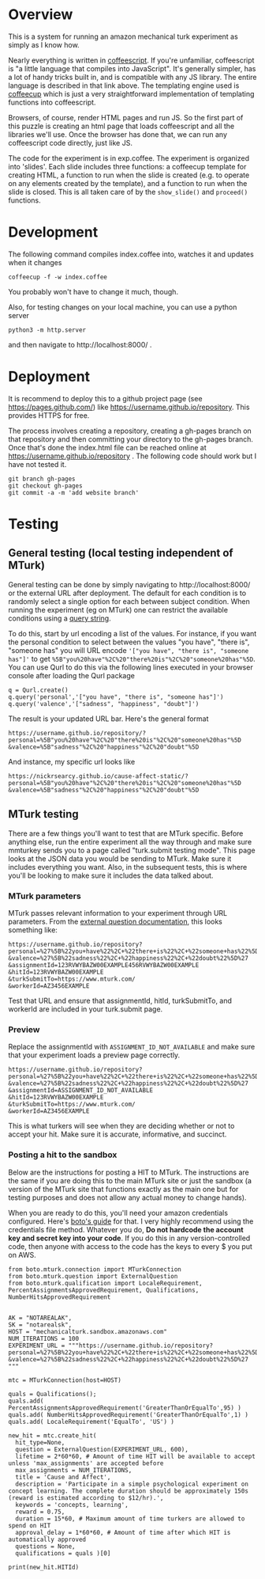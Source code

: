 # Overview

This is a system for running an amazon mechanical turk experiment as simply as I know how. 

Nearly everything is written in [coffeescript](http://coffeescript.org/). If you're unfamiliar, coffeescript is "a little language that compiles into JavaScript". It's generally simpler, has a lot of handy tricks built in, and is compatible with any JS library. The entire language is described in that link above. The templating engine used is [coffeecup](https://github.com/gradus/coffeecup) which is just a very straightforward implementation of templating functions into coffeescript.

Browsers, of course, render HTML pages and run JS. So the first part of this puzzle is creating an html page that loads coffeescript and all the libraries we'll use. Once the browser has done that, we can run any coffeescript code directly, just like JS.

The code for the experiment is in exp.coffee. The experiment is organized into 'slides'. Each slide includes three functions: a coffeecup template for creating HTML, a function to run when the slide is created (e.g. to operate on any elements created by the template), and a function to run when the slide is closed. This is all taken care of by the `show_slide()` and `proceed()` functions.

# Development

The following command compiles index.coffee into, watches it and updates when it changes

`coffeecup -f -w index.coffee`

You probably won't have to change it much, though.

Also, for testing changes on your local machine, you can use a python server

`python3 -m http.server`

and then navigate to http://localhost:8000/ .

# Deployment

It is recommend to deploy this to a github project page (see https://pages.github.com/) like https://username.github.io/repository. This provides HTTPS for free.

The process involves creating a repository, creating a gh-pages branch on that repository and then committing your directory to the gh-pages branch. Once that's done the index.html file can be reached online at https://username.github.io/repository . The following code should work but I have not tested it.

```
git branch gh-pages
git checkout gh-pages
git commit -a -m 'add website branch'
```

# Testing

## General testing (local testing independent of MTurk)

General testing can be done by simply navigating to http://localhost:8000/ or the external URL after deployment. The default for each condition is to randomly select a single option for each between subject condition. When running the experiment (eg on MTurk) one can restrict the available conditions using a [query string](https://en.wikipedia.org/wiki/Query_string).

To do this, start by url encoding a list of the values. For instance, if you want the personal condition to select between the values "you have", "there is", "someone has" you will URL encode `'["you have", "there is", "someone has"]'` to get `%5B"you%20have"%2C%20"there%20is"%2C%20"someone%20has"%5D`. You can use Qurl to do this via the following lines executed in your browser console after loading the Qurl package

```
q = Qurl.create()
q.query('personal','["you have", "there is", "someone has"]')
q.query('valence','["sadness", "happiness", "doubt"]')
```

The result is your updated URL bar. Here's the general format

```
https://username.github.io/repository/?
personal=%5B"you%20have"%2C%20"there%20is"%2C%20"someone%20has"%5D
&valence=%5B"sadness"%2C%20"happiness"%2C%20"doubt"%5D
```

And instance, my specific url looks like

```
https://nickrsearcy.github.io/cause-affect-static/?
personal=%5B"you%20have"%2C%20"there%20is"%2C%20"someone%20has"%5D
&valence=%5B"sadness"%2C%20"happiness"%2C%20"doubt"%5D
```

## MTurk testing

There are a few things you'll want to test that are MTurk specific. Before anything else, run the entire experiment all the way through and make sure mmturkey sends you to a page called "turk.submit testing mode". This page looks at the JSON data you would be sending to MTurk. Make sure it includes everything you want. Also, in the subsequent tests, this is where you'll be looking to make sure it includes the data talked about.

### MTurk parameters

MTurk passes relevant information to your experiment through URL parameters. From the [external question documentation](http://docs.aws.amazon.com/AWSMechTurk/latest/AWSMturkAPI/ApiReference_ExternalQuestionArticle.html), this looks something like:

```
https://username.github.io/repository?
personal=%27%5B%22you+have%22%2C+%22there+is%22%2C+%22someone+has%22%5D%27
&valence=%27%5B%22sadness%22%2C+%22happiness%22%2C+%22doubt%22%5D%27
&assignmentId=123RVWYBAZW00EXAMPLE456RVWYBAZW00EXAMPLE
&hitId=123RVWYBAZW00EXAMPLE
&turkSubmitTo=https://www.mturk.com/
&workerId=AZ3456EXAMPLE
```

Test that URL and ensure that assignmentId, hitId, turkSubmitTo, and workerId are included in your turk.submit page.

### Preview

Replace the assignmentId with `ASSIGNMENT_ID_NOT_AVAILABLE` and make sure that your experiment loads a preview page correctly.

```
https://username.github.io/repository?
personal=%27%5B%22you+have%22%2C+%22there+is%22%2C+%22someone+has%22%5D%27
&valence=%27%5B%22sadness%22%2C+%22happiness%22%2C+%22doubt%22%5D%27
&assignmentId=ASSIGNMENT_ID_NOT_AVAILABLE
&hitId=123RVWYBAZW00EXAMPLE
&turkSubmitTo=https://www.mturk.com/
&workerId=AZ3456EXAMPLE
```

This is what turkers will see when they are deciding whether or not to accept your hit. Make sure it is accurate, informative, and succinct.

### Posting a hit to the sandbox

Below are the instructions for posting a HIT to MTurk. The instructions are the same if you are doing this to the main MTurk site or just the sandbox (a version of the MTurk site that functions exactly as the main one but for testing purposes and does not allow any actual money to change hands).

When you are ready to do this, you'll need your amazon credentials configured. Here's [boto's guide](http://boto.cloudhackers.com/en/latest/boto_config_tut.html) for that. I very highly recommend using the credentials file method. Whatever you do, **Do not hardcode the account key and secret key into your code**. If you do this in any version-controlled code, then anyone with access to the code has the keys to every $ you put on AWS. 

```
from boto.mturk.connection import MTurkConnection
from boto.mturk.question import ExternalQuestion
from boto.mturk.qualification import LocaleRequirement, PercentAssignmentsApprovedRequirement, Qualifications, NumberHitsApprovedRequirement


AK = "NOTAREALAK",
SK = "notarealsk",
HOST = "mechanicalturk.sandbox.amazonaws.com"
NUM_ITERATIONS = 100
EXPERIMENT_URL = """https://username.github.io/repository?
personal=%27%5B%22you+have%22%2C+%22there+is%22%2C+%22someone+has%22%5D%27
&valence=%27%5B%22sadness%22%2C+%22happiness%22%2C+%22doubt%22%5D%27
"""

mtc = MTurkConnection(host=HOST)

quals = Qualifications();
quals.add( PercentAssignmentsApprovedRequirement('GreaterThanOrEqualTo',95) )
quals.add( NumberHitsApprovedRequirement('GreaterThanOrEqualTo',1) )
quals.add( LocaleRequirement('EqualTo', 'US') )

new_hit = mtc.create_hit(
  hit_type=None,
  question = ExternalQuestion(EXPERIMENT_URL, 600),
  lifetime = 2*60*60, # Amount of time HIT will be available to accept unless 'max_assignments' are accepted before
  max_assignments = NUM_ITERATIONS,
  title = 'Cause and Affect',
  description = 'Participate in a simple psychological experiment on concept learning. The complete duration should be approximately 150s (reward is estimated according to $12/hr).',
  keywords = 'concepts, learning',
  reward = 0.75,
  duration = 15*60, # Maximum amount of time turkers are allowed to spend on HIT
  approval_delay = 1*60*60, # Amount of time after which HIT is automatically approved
  questions = None,
  qualifications = quals )[0]

print(new_hit.HITId)

```